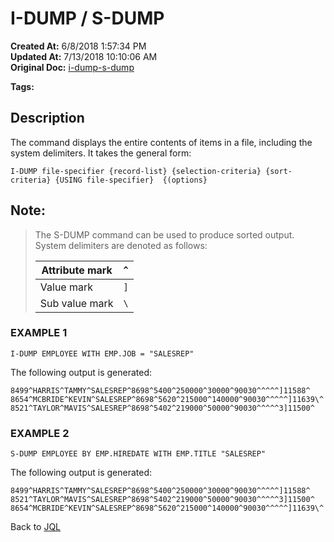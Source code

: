 # I-DUMP / S-DUMP

**Created At:** 6/8/2018 1:57:34 PM  
**Updated At:** 7/13/2018 10:10:06 AM  
**Original Doc:** [i-dump-s-dump](https://docs.jbase.com/46350-jql/i-dump-s-dump)  

**Tags:**
<badge text='value mark' vertical='middle' />
<badge text='jql' vertical='middle' />
<badge text='attribute' vertical='middle' />

## Description

The command displays the entire contents of items in a file, including the system delimiters. It takes the general form:

```
I-DUMP file-specifier {record-list} {selection-criteria} {sort-criteria} {USING file-specifier}  {(options}
```



## Note: 


> The S-DUMP command can be used to produce sorted output. System delimiters are denoted as follows:
> 
> 
> | Attribute mark<br> | `^`<br> |
> | --- | --- |
> | Value mark<br> | `]`<br> |
> | Sub value mark<br> | `\`<br> |


### 


### EXAMPLE 1

```
I-DUMP EMPLOYEE WITH EMP.JOB = "SALESREP"
```

The following output is generated:

```
8499^HARRIS^TAMMY^SALESREP^8698^5400^250000^30000^90030^^^^^]11588^
8654^MCBRIDE^KEVIN^SALESREP^8698^5620^215000^140000^90030^^^^^]11639\^
8521^TAYLOR^MAVIS^SALESREP^8698^5402^219000^50000^90030^^^^^3]11500^
```



### EXAMPLE 2

```
S-DUMP EMPLOYEE BY EMP.HIREDATE WITH EMP.TITLE "SALESREP"
```

The following output is generated:

```
8499^HARRIS^TAMMY^SALESREP^8698^5400^250000^30000^90030^^^^^]11588^
8521^TAYLOR^MAVIS^SALESREP^8698^5402^219000^50000^90030^^^^^3]11500^
8654^MCBRIDE^KEVIN^SALESREP^8698^5620^215000^140000^90030^^^^^]11639\^  
```



Back to [JQL](jbase-query-language-jql-)
